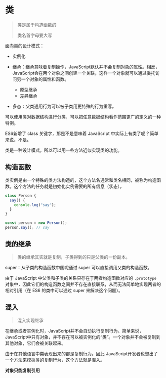 # 类

> 类是属于构造函数的
>
> 类名首字母要大写

面向类的设计模式：

- 实例化
- 继承：继承意味着复制操作，JavaScript默认并不会复制对象的属性。相反，JavaScript会在两个对象之间创建一个关联，这样一个对象就可以通过委托访问另一个对象的属性和函数。
  - 原型继承
  - 差异继承

- 多态：父类通用行为可以被子类用更特殊的行为重写。



可以使用类对数据结构进行分类，可以把任意数据结构看作范围更广的定义的一种特例。

ES6新增了 class 关键字，那是不是意味着 JavaScript 中实际上有类了呢？简单来说，不是。

类是一种设计模式，所以可以用一些方法近似实现类的功能。



## 构造函数

类实例是由一个特殊的类方法构造的，这个方法名通常和类名相同，被称为构造函数。这个方法的任务就是初始化实例需要的所有信息（状态）。

```js
class Person {
  say() {
    console.log("say");
  }
}

const person = new Person();
person.say(); // say
```



## 类的继承

> 类的继承其实就是复制，子类得到的只是父类的一份副本。

super：从子类的构造函数中国呢通过 super 可以直接调用父类的构造函数。

由于 JavaScript 中父类和子类的关系只存在于两者构造函数对应的 `.prototype` 对象中，因此它们的构造函数之间并不存在直接联系，从而无法简单地实现两者的相对引用（在 ES6 的类中可以通过 super 来解决这个问题）。





## 混入

> 混入实现继承

在继承或者实例化时，JavaScript并不会自动执行复制行为。简单来说，JavaScript中只有对象，并不存在可以被实例化的“类”。一个对象并不会被复制到其他对象，它们会被关联起来。

由于在其他语言中类表现出来的都是复制行为，因此 JavaScript开发者也想出了一个方法来模拟类的复制行为，这个方法就是混入。





**对象只能复制引用**
